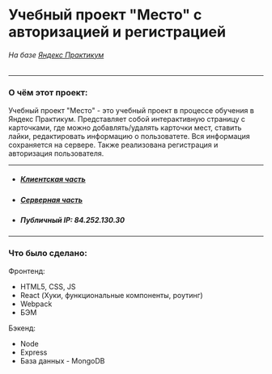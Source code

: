 # **Учебный проект "Место" с авторизацией и регистрацией**
###### *На базе [Яндекс Практикум](https://www.praktikum.yandex.ru "Яндекс Практикум")*
___
### О чём этот проект:
Учебный проект "Место" - это учебный проект в процессе обучения в Яндекс Практикум. Представляет собой интерактивную страницу с карточками, где можно добавлять/удалять карточки мест, ставить лайки, редактировать информацию о пользоватете. Вся информация сохраняется на сервере. Также реализована регистрация и авторизация пользователя.
___
* ##### *[Клиентская часть](https://domainname.tatkuptcova.nomoredomains.club/ "Место")*
* ##### *[Серверная часть](https://domainname.tatkupcov.nomoredomains.club/ "Место")*
* ##### Публичный IP: 84.252.130.30
___
### Что было сделано:
Фронтенд:
* HTML5, CSS, JS
* React (Хуки, функциональные компоненты, роутинг)
* Webpack
* БЭМ

Бэкенд:
* Node
* Express
* База данных - MongoDB
